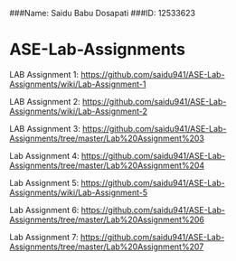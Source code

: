 ###Name: Saidu Babu Dosapati
###ID: 12533623

# ASE-Lab-Assignments

LAB Assignment 1: https://github.com/saidu941/ASE-Lab-Assignments/wiki/Lab-Assignment-1

LAB Assignment 2: https://github.com/saidu941/ASE-Lab-Assignments/wiki/Lab-Assignment-2

LAB Assignment 3: https://github.com/saidu941/ASE-Lab-Assignments/tree/master/Lab%20Assignment%203

Lab Assignment 4: https://github.com/saidu941/ASE-Lab-Assignments/tree/master/Lab%20Assignment%204

Lab Assignment 5: https://github.com/saidu941/ASE-Lab-Assignments/wiki/Lab-Assignment-5

Lab Assignment 6: https://github.com/saidu941/ASE-Lab-Assignments/tree/master/Lab%20Assignment%206

Lab Assignment 7: https://github.com/saidu941/ASE-Lab-Assignments/tree/master/Lab%20Assignment%207
